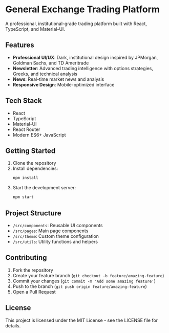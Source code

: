 # General Exchange Trading Platform

A professional, institutional-grade trading platform built with React, TypeScript, and Material-UI.

## Features

- **Professional UI/UX**: Dark, institutional design inspired by JPMorgan, Goldman Sachs, and TD Ameritrade
- **Newsletter**: Advanced trading intelligence with options strategies, Greeks, and technical analysis
- **News**: Real-time market news and analysis
- **Responsive Design**: Mobile-optimized interface

## Tech Stack

- React
- TypeScript
- Material-UI
- React Router
- Modern ES6+ JavaScript

## Getting Started

1. Clone the repository
2. Install dependencies:
   ```bash
   npm install
   ```
3. Start the development server:
   ```bash
   npm start
   ```

## Project Structure

- `/src/components`: Reusable UI components
- `/src/pages`: Main page components
- `/src/theme`: Custom theme configuration
- `/src/utils`: Utility functions and helpers

## Contributing

1. Fork the repository
2. Create your feature branch (`git checkout -b feature/amazing-feature`)
3. Commit your changes (`git commit -m 'Add some amazing feature'`)
4. Push to the branch (`git push origin feature/amazing-feature`)
5. Open a Pull Request

## License

This project is licensed under the MIT License - see the LICENSE file for details. 